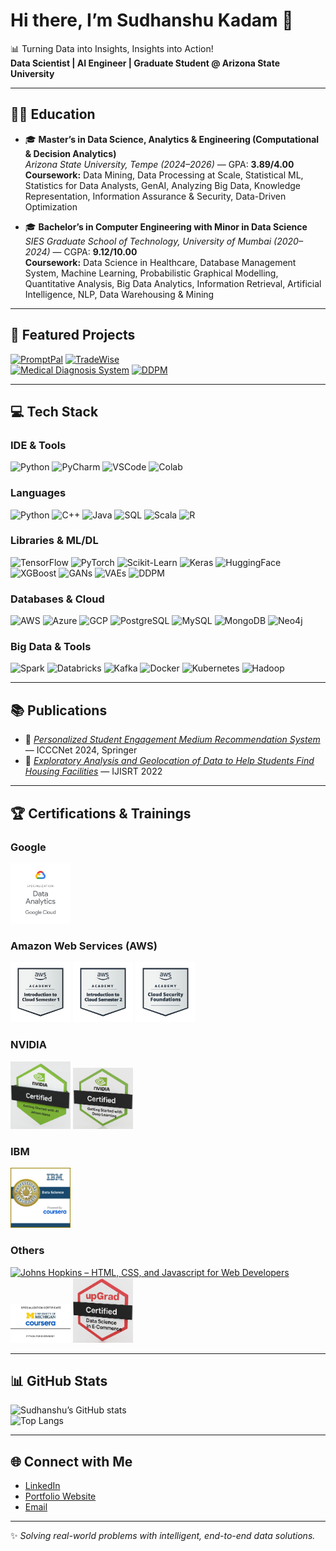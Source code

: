 # Hi there, I’m Sudhanshu Kadam 👋  
📊 Turning Data into Insights, Insights into Action!  
**Data Scientist | AI Engineer | Graduate Student @ Arizona State University**

---

## 👨‍🎓 Education
- 🎓 **Master’s in Data Science, Analytics & Engineering (Computational & Decision Analytics)**  
  *Arizona State University, Tempe (2024–2026)* — GPA: **3.89/4.00**  
  **Coursework:** Data Mining, Data Processing at Scale, Statistical ML, Statistics for Data Analysts, GenAI, Analyzing Big Data, Knowledge Representation, Information Assurance & Security, Data-Driven Optimization  

- 🎓 **Bachelor’s in Computer Engineering with Minor in Data Science**  
  *SIES Graduate School of Technology, University of Mumbai (2020–2024)* — CGPA: **9.12/10.00**  
  **Coursework:** Data Science in Healthcare, Database Management System, Machine Learning, Probabilistic Graphical Modelling, Quantitative Analysis, Big Data Analytics, Information Retrieval, Artificial Intelligence, NLP, Data Warehousing & Mining  

---

## 🚀 Featured Projects
[![PromptPal](https://github-readme-stats.vercel.app/api/pin/?username=SUDHANSHUKADAM&repo=Promptpal&theme=dark&show_owner=false)](https://github.com/SUDHANSHUKADAM/Promptpal)
[![TradeWise](https://github-readme-stats.vercel.app/api/pin/?username=SUDHANSHUKADAM&repo=TradeWise-AI-Powered-Portfolio-Optimization&theme=dark&show_owner=false)](https://github.com/SUDHANSHUKADAM/TradeWise-AI-Powered-Portfolio-Optimization)  
[![Medical Diagnosis System](https://github-readme-stats.vercel.app/api/pin/?username=SUDHANSHUKADAM&repo=Medical-Diagnosis-System&theme=dark&show_owner=false)](https://github.com/SUDHANSHUKADAM/Medical-Diagnosis-System)
[![DDPM](https://github-readme-stats.vercel.app/api/pin/?username=SUDHANSHUKADAM&repo=Generating-Realistic-Images-using-DDPM&theme=dark&show_owner=false)](https://github.com/SUDHANSHUKADAM/Generating-Realistic-Images-using-DDPM)

---

## 💻 Tech Stack

### IDE & Tools
![Python](https://img.shields.io/badge/Python-3670A0?style=for-the-badge&logo=python&logoColor=ffdd54)
![PyCharm](https://img.shields.io/badge/PyCharm-000000?style=for-the-badge&logo=pycharm&logoColor=white)
![VSCode](https://img.shields.io/badge/VSCode-0078d7?style=for-the-badge&logo=visual-studio-code&logoColor=white)
![Colab](https://img.shields.io/badge/Google%20Colab-F9AB00?style=for-the-badge&logo=googlecolab&color=525252)

### Languages
![Python](https://img.shields.io/badge/Python-blue?logo=python&logoColor=white)
![C++](https://img.shields.io/badge/C++-00599C?logo=cplusplus&logoColor=white)
![Java](https://img.shields.io/badge/Java-ED8B00?logo=openjdk&logoColor=white)
![SQL](https://img.shields.io/badge/SQL-336791?logo=postgresql&logoColor=white)
![Scala](https://img.shields.io/badge/Scala-red?logo=scala&logoColor=white)
![R](https://img.shields.io/badge/R-276DC3?logo=r&logoColor=white)

### Libraries & ML/DL
![TensorFlow](https://img.shields.io/badge/TensorFlow-FF6F00?logo=tensorflow&logoColor=white)
![PyTorch](https://img.shields.io/badge/PyTorch-EE4C2C?logo=pytorch&logoColor=white)
![Scikit-Learn](https://img.shields.io/badge/Scikit--Learn-F7931E?logo=scikit-learn&logoColor=white)
![Keras](https://img.shields.io/badge/Keras-D00000?logo=keras&logoColor=white)
![HuggingFace](https://img.shields.io/badge/HuggingFace-ffcc00?logo=huggingface&logoColor=black)  
![XGBoost](https://img.shields.io/badge/XGBoost-darkgreen?style=flat)
![GANs](https://img.shields.io/badge/GANs-orange?style=flat)
![VAEs](https://img.shields.io/badge/VAEs-purple?style=flat)
![DDPM](https://img.shields.io/badge/DDPM-teal?style=flat)

### Databases & Cloud
![AWS](https://img.shields.io/badge/AWS-232F3E?logo=amazonaws&logoColor=white)
![Azure](https://img.shields.io/badge/Azure-0078D4?logo=microsoftazure&logoColor=white)
![GCP](https://img.shields.io/badge/GCP-4285F4?logo=googlecloud&logoColor=white)
![PostgreSQL](https://img.shields.io/badge/PostgreSQL-316192?logo=postgresql&logoColor=white)
![MySQL](https://img.shields.io/badge/MySQL-005C84?logo=mysql&logoColor=white)
![MongoDB](https://img.shields.io/badge/MongoDB-4EA94B?logo=mongodb&logoColor=white)
![Neo4j](https://img.shields.io/badge/Neo4j-008CC1?logo=neo4j&logoColor=white)

### Big Data & Tools
![Spark](https://img.shields.io/badge/Apache%20Spark-E25A1C?logo=apachespark&logoColor=white)
![Databricks](https://img.shields.io/badge/Databricks-FF3621?logo=databricks&logoColor=white)
![Kafka](https://img.shields.io/badge/Kafka-231F20?logo=apachekafka&logoColor=white)
![Docker](https://img.shields.io/badge/Docker-2496ED?logo=docker&logoColor=white)
![Kubernetes](https://img.shields.io/badge/Kubernetes-326CE5?logo=kubernetes&logoColor=white)
![Hadoop](https://img.shields.io/badge/Hadoop-yellow?style=flat)

---

## 📚 Publications
- 📖 [*Personalized Student Engagement Medium Recommendation System*](https://link.springer.com/book/10.1007/978-981-96-3247-3) — ICCCNet 2024, Springer  
- 📖 [*Exploratory Analysis and Geolocation of Data to Help Students Find Housing Facilities*](https://ijisrt.com/exploratory-analysis-and-geolocation-of-data-to-help-student-find-housing-facilities) — IJISRT 2022  

---

## 🏆 Certifications & Trainings

### Google
<p>
  <a href="#"><img src="assets/certs/ab_side_by_side_gcp_datanalyticsspecialization_badge.png" width="96" alt="Google Cloud – Data Analytics Specialization"></a>
</p>

### Amazon Web Services (AWS)
<p>
  <a href="https://www.credly.com/go/EUZho2d0"><img src="assets/certs/aws-academy-graduate-aws-academy-introduction-to-cloud-semester-1.png" width="96" alt="AWS Academy – Cloud Semester 1"></a>
  <a href="https://www.credly.com/go/4CxRY8n3"><img src="assets/certs/aws-academy-graduate-aws-academy-introduction-to-cloud-semester-2.png" width="96" alt="AWS Academy – Cloud Semester 2"></a>
  <a href="https://www.credly.com/go/w39FULC9"><img src="assets/certs/aws-academy-graduate-aws-academy-cloud-security-foundations.png" width="96" alt="AWS Academy – Cloud Security Foundations"></a>
</p>

### NVIDIA
<p>
  <a href="https://learn.nvidia.com/certificates?id=mF4_Z6C2Qia_m1uAnP91hw"><img src="assets/certs/aijetson.png" width="96" alt="NVIDIA – Getting Started with AI on Jetson Nano"></a>
  <a href="https://learn.nvidia.com/certificates?id=tHJ8pel3Rtqec2tyOBP0vg"><img src="assets/certs/deeplearning.png" width="96" alt="NVIDIA – Getting Started with Deep Learning"></a>
</p>

### IBM
<p>
  <a href="https://coursera.org/verify/professional-cert/5SY5ASN6HW13"><img src="assets/certs/ibm data science.png" width="96" alt="IBM – Data Science Professional Certificate"></a>
</p>

### Others
<p>
  <a href="https://coursera.org/verify/3ALHBNX4J2NL"><img src="assets/certs/html javascript css.png" width="96" alt="Johns Hopkins – HTML, CSS, and Javascript for Web Developers"></a>
  <a href="https://coursera.org/verify/MJAVJ6BKLPQG"><img src="assets/certs/python.jpeg" width="96" alt="University of Michigan – Python for Everybody Specialization"></a>
  <a href="#"><img src="assets/certs/data science ecommerce.png" width="96" alt="upGrad – Data Science in E-Commerce"></a>
</p>

---

## 📊 GitHub Stats
![Sudhanshu’s GitHub stats](https://github-readme-stats.vercel.app/api?username=SUDHANSHUKADAM&show_icons=true&theme=tokyonight)  
![Top Langs](https://github-readme-stats.vercel.app/api/top-langs/?username=SUDHANSHUKADAM&layout=compact&theme=tokyonight)

---

## 🌐 Connect with Me
- [LinkedIn](https://www.linkedin.com/in/sudhanshu-kadam/)  
- [Portfolio Website](https://skadam.framer.website/)  
- [Email](mailto:skadam18@asu.edu)  

---

✨ *Solving real-world problems with intelligent, end-to-end data solutions.*
